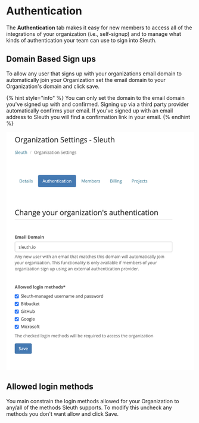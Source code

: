 # Authentication

The **Authentication** tab makes it easy for new members to access all of the integrations of your organization \(i.e., self-signup\) and to manage what kinds of authentication your team can use to sign into Sleuth. 

## Domain Based Sign ups

To allow any user that signs up with your organizations email domain to automatically join your Organization set the email domain to your Organization's domain and click save.

{% hint style="info" %}
You can only set the domain to the email domain you've signed up with and confirmed. Signing up via a third party provider automatically confirms your email. If you've signed up with an email address to Sleuth you will find a confirmation link in your email. 
{% endhint %}

![](../../.gitbook/assets/manage-organization-authentication-sleuth-2021-01-30-11-24-51.png)

## Allowed login methods

You main constrain the login methods allowed for your Organization to any/all of the methods Sleuth supports. To modify this uncheck any methods you don't want allow and click Save.



